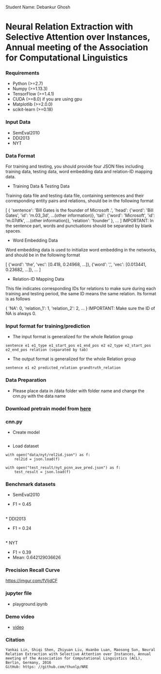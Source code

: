 Student Name: Debankur Ghosh
# Neural Relation Extraction with Selective Attention over Instances, Annual meeting of the Association for Computational Linguistics 


### Requirements<br>
* Python (>=2.7)
* Numpy (>=1.13.3)
* TensorFlow (>=1.4.1)
* CUDA (>=8.0) if you are using gpu
* Matplotlib (>=2.0.0)
* scikit-learn (>=0.18)

### Input Data
* SemEval2010
* DDI2013
* NYT

### Data Format

For training and testing, you should provide four JSON files including training data, testing data, word embedding data and relation-ID mapping data.

* Training Data & Testing Data

Training data file and testing data file, containing sentences and their corresponding entity pairs and relations, should be in the following format

[
    {
        'sentence': 'Bill Gates is the founder of Microsoft .',
        'head': {'word': 'Bill Gates', 'id': 'm.03_3d', ...(other information)},
        'tail': {'word': 'Microsoft', 'id': 'm.07dfk', ...(other information)},
        'relation': 'founder'
    },
    ...
]
IMPORTANT: In the sentence part, words and punctuations should be separated by blank spaces.

* Word Embedding Data

Word embedding data is used to initialize word embedding in the networks, and should be in the following format

[
    {'word': 'the', 'vec': [0.418, 0.24968, ...]},
    {'word': ',', 'vec': [0.013441, 0.23682, ...]},
    ...
]
* Relation-ID Mapping Data

This file indicates corresponding IDs for relations to make sure during each training and testing period, the same ID means the same relation. Its format is as follows

{
    'NA': 0,
    'relation_1': 1,
    'relation_2': 2,
    ...
}
IMPORTANT: Make sure the ID of NA is always 0.

### Input format for training/prediction
* The input format is generalized for the whole Relation group
```
sentence e1 e1_type e1_start_pos e1_end_pos e2 e2_type e2_start_pos e2_end_pos relation (separated by tab)
```
* The output format is generalized for the whole Relation group
```
sentence e1 e2 predicted_relation grandtruth_relation
```

### Data Preparation 
* Please place data in /data folder with folder name and change the cnn.py with the data name 

### Download pretrain model from [here](https://drive.google.com/file/d/1eSGYObt-SRLccvYCsWaHx1ldurp9eDN_/view?usp=sharing) <br>



### cnn.py
* Create model
```

```
* Load dataset
```
with open("data/nyt/rel2id.json") as f:
    rel2id = json.load(f)

with open("test_result/nyt_pcnn_ave_pred.json") as f:
    test_result = json.load(f)
```


### Benchmark datasets
* SemEval2010

* F1 = 0.45
<br>
* DDI2013

* F1 = 0.24
<br>
* NYT

* F1 = 0.39
* Mean: 0.642129036626

### Precision Recall Curve 
https://imgur.com/fVIjdCF

### jupyter file
* playground.ipynb

### Demo video
*  [video](https://www.youtube.com/watch?v=_qNI1YaPIh0&feature=youtu.be)<br>

### Citation
```
Yankai Lin, Shiqi Shen, Zhiyuan Liu, Huanbo Luan, Maosong Sun, Neural Relation Extraction with Selective Attention over Instances, Annual meeting of the Association for Computational Linguistics (ACL), Berlin, Germany, 2016 
GitHub: https: //github.com/thunlp/NRE

```
